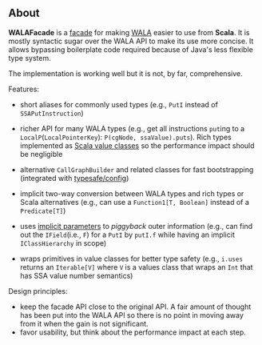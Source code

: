 ## About

**WALAFacade** is a [facade](http://en.wikipedia.org/wiki/Facade_pattern) for making [WALA](http://wala.sourceforge.net) easier to use from **Scala**.
It is mostly syntactic sugar over the WALA API to make its use more concise. It allows bypassing boilerplate code required because of Java's less flexible type system.

The implementation is working well but it is not, by far, comprehensive.

Features:
- short aliases for commonly used types (e.g., `PutI` instead of `SSAPutInstruction`)

-   richer API for many WALA types (e.g., get all instructions `put`ing to a `LocalP`(`LocalPointerKey`): `P(cgNode, ssaValue).puts`). Rich types implemented as [Scala value classes](http://docs.scala-lang.org/sips/pending/value-classes.html) so the performance impact should be negligible

- alternative `CallGraphBuilder` and related classes for fast bootstrapping (integrated with [typesafe/config](https://github.com/typesafehub/config))

- implicit two-way conversion between WALA types and rich types or Scala alternatives (e.g., can use a `Function1[T, Boolean]` instead of a `Predicate[T]`)

- uses [implicit parameters](http://www.scala-lang.org/node/114) to *piggyback* outer information (e.g., can find out the `IField`(i.e., `F`) for a `PutI` by `putI.f` while having an implicit `IClassHierarchy` in scope)

- wraps primitives in value classes for better type safety (e.g., `i.uses` returns an `Iterable[V]` where `V` is a values class that wraps an `Int` that has SSA value number semantics)

Design principles:
- keep the facade API close to the original API. A fair amount of thought has been put into the WALA API so there is no point in moving away from it when the gain is not significant. 
- favor usability, but think about the performance impact at each step.
